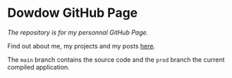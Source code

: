 # Dowdow GitHub Page

*The repository is for my personnal GitHub Page.*

Find out about me, my projects and my posts [here](https://dowdow.github.io).

The `main` branch contains the source code and the `prod` branch the current compiled application.
